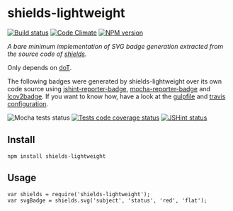 # shields-lightweight

[![Build status](https://travis-ci.org/albanm/shields-lightweight.svg)](https://travis-ci.org/albanm/shields-lightweight)
[![Code Climate](https://codeclimate.com/github/albanm/shields-lightweight/badges/gpa.svg)](https://codeclimate.com/github/albanm/shields-lightweight)
[![NPM version](https://badge.fury.io/js/shields-lightweight.svg)](http://badge.fury.io/js/shields-lightweight)

*A bare minimum implementation of SVG badge generation extracted from the source code of [shields](https://github.com/badges/shields).*

Only depends on [doT](http://olado.github.io/doT/index.html).

The following badges were generated by shields-lightweight over its own code source using [jshint-reporter-badge](https://github.com/albanm/jshint-reporter-badge), [mocha-reporter-badge](https://github.com/albanm/mocha-reporter-badge) and [lcov2badge](https://github.com/albanm/lcov2badge). If you want to know how, have a look at the [gulpfile](./gulpfile.js) and [travis configuration](./.travis.yml).

![Mocha tests status](http://albanm.github.io/shields-lightweight/mocha-badge.svg)
[![Tests code coverage status](http://albanm.github.io/shields-lightweight/coverage/badge.svg)](http://albanm.github.io/shields-lightweight/coverage/lcov-report/index.html)
[![JSHint status](http://albanm.github.io/shields-lightweight/jshint-badge.svg)](http://albanm.github.io/shields-lightweight/jshint.html)


## Install

    npm install shields-lightweight

## Usage

    var shields = require('shields-lightweight');
    var svgBadge = shields.svg('subject', 'status', 'red', 'flat');

